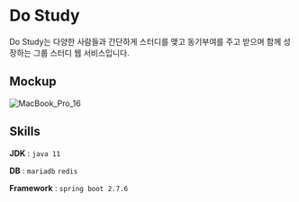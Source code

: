 # Do Study

Do Study는 다양한 사람들과 간단하게 스터디를 맺고 동기부여를 주고 받으며 함께 성장하는 그룹 스터디 웹 서비스입니다.

## Mockup

![MacBook_Pro_16](https://user-images.githubusercontent.com/81551906/231063003-15f0c415-882b-438f-a91e-e5b46f106e68.png)


## Skills
<b>JDK</b> : `java 11`

<b>DB</b> : `mariadb` `redis`

<b>Framework</b> :  `spring boot 2.7.6` 

